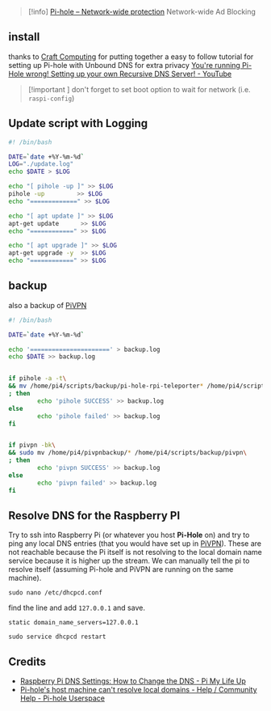 > [!info] [Pi-hole – Network-wide protection](https://pi-hole.net/)
> Network-wide Ad Blocking

## install
thanks to [Craft Computing](https://www.patreon.com/CraftComputing) for putting together a easy to follow tutorial for setting up Pi-hole with Unbound DNS for extra privacy 
[You're running Pi-Hole wrong! Setting up your own Recursive DNS Server! - YouTube](https://www.youtube.com/watch?v=FnFtWsZ8IP0&t=551s)

>[!important ]
>don't forget to set boot option to wait for network (i.e. `raspi-config`)

## Update script with Logging

```bash
#! /bin/bash

DATE=`date +%Y-%m-%d`
LOG="./update.log"
echo $DATE > $LOG

echo "[ pihole -up ]" >> $LOG
pihole -up         >> $LOG
echo "=============" >> $LOG

echo "[ apt update ]" >> $LOG
apt-get update      >> $LOG
echo "============" >> $LOG

echo "[ apt upgrade ]" >> $LOG
apt-get upgrade -y  >> $LOG
echo "============" >> $LOG
```

## backup
also a backup of [PiVPN](📁developer/Home%20Lab%20🏠/PiVPN.md)

```bash
#! /bin/bash

DATE=`date +%Y-%m-%d`

echo '======================' > backup.log
echo $DATE >> backup.log


if pihole -a -t\
&& mv /home/pi4/scripts/backup/pi-hole-rpi-teleporter* /home/pi4/scripts/backup/pihole\
; then
        echo 'pihole SUCCESS' >> backup.log
else
        echo 'pihole failed' >> backup.log
fi


if pivpn -bk\
&& sudo mv /home/pi4/pivpnbackup/* /home/pi4/scripts/backup/pivpn\
; then
        echo 'pivpn SUCCESS' >> backup.log
else
        echo 'pivpn failed' >> backup.log
fi
```

## Resolve DNS for the Raspberry PI

Try to ssh into Raspberry Pi (or whatever you host **Pi-Hole** on) and try to ping any local DNS entries (that you would have set up in [PiVPN](📁developer/Pretty%20URLS%20for%20Local%20DNS%20Records.md)). These are not reachable because the Pi itself is not resolving to the local domain name service because it is higher up the stream. We can manually tell the pi to resolve itself (assuming Pi-hole and PiVPN are running on the same machine).

```shell
sudo nano /etc/dhcpcd.conf
```

find the line and add `127.0.0.1` and save.

```shell
static domain_name_servers=127.0.0.1
```

```shell
sudo service dhcpcd restart
```

## Credits
- [Raspberry Pi DNS Settings: How to Change the DNS - Pi My Life Up](https://pimylifeup.com/raspberry-pi-dns-settings/)
- [Pi-hole's host machine can't resolve local domains - Help / Community Help - Pi-hole Userspace](https://discourse.pi-hole.net/t/pi-holes-host-machine-cant-resolve-local-domains/48008)